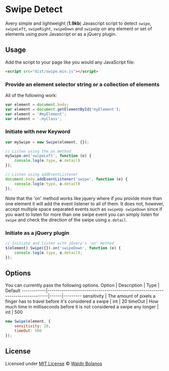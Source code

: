 # Swipe Detect

Avery simple and lightweight (**1.9kb**) Javascript script to detect `swipe`, `swipeLeft`, `swipeRight`, `swipeDown` and `swipeUp` on any element or set of elements using pure Javascript or as a jQuery plugin.

## Usage

Add the script to your page like you would any JavaScript file:

```html
<script src="dist/swipe.min.js"></script>
```

### Provide an element selector string or a collection of elements

All of the following work:
```js
var element = document.body;
var element = document.getElementById('myElement');
var element = '#myElement';
var element = '.myClass';
```

### Initiate with new Keyword

```js
var mySwipe = new Swipe(element, {});

// Listen using the on method
mySwipe.on('swipeLeft', function (e) {
    console.log(e.type, e.detail)
});

// Listen using addEventListener
document.body.addEventListener('swipe', function (e) {
    console.log(e.type, e.detail)
});
```

Note that the 'on' method works like jquery where if you provide more than one element it will add the event listener to all of them. It does not, however, accept multiple space separated events such as `swipeUp swipeDown` since if you want to listen for more than one swipe event you can simply listen for `swipe` and check the direction of the swipe using `e.detail`.
### Initiate as a jQuery plugin

```js
// Initiate and listen with jQuery's 'on' method
$(element).Swipe({}).on('swipeDown', function (e) {
    console.log(e.type, e.detail);
});
```

## Options

You can currently pass the following options.
Option      | Description                                                                  | Type | Default
------------|------------------------------------------------------------------------------|------|---------
sensitivity | The amount of pixels a finger has to travel before it's considered a swipe   | int  | 20
timeOut     | How much time in milliseconds before it is not considered a swipe any longer | int  | 500

```js
new Swipe(element, {
    sensitivity: 20,
    timeOut: 500
});
```

## License

Licensed under [MIT License](LICENSE) &copy; [Waldir Bolanos](https://github.com/Waldir)
